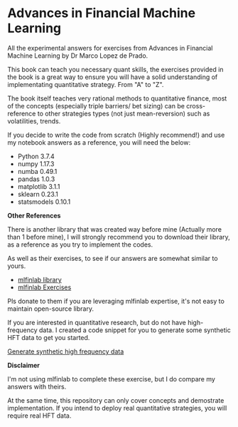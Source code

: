 # Advances in Financial Machine Learning

All the experimental answers for exercises from Advances in Financial Machine Learning by Dr Marco Lopez de Prado.

This book can teach you necessary quant skills, the exercises provided in the book is a great way to ensure you will have a solid understanding of implementating quantitative strategy. From "A" to "Z".

The book itself teaches very rational methods to quantitative finance, most of the concepts (especially triple barriers/ bet sizing) can be cross-reference to other strategies types (not just mean-reversion) such as volatilities, trends.

If you decide to write the code from scratch (Highly recommend!) and use my notebook answers as a reference, you will need the below:

* Python 3.7.4
* numpy 1.17.3
* numba 0.49.1
* pandas 1.0.3
* matplotlib 3.1.1
* sklearn 0.23.1
* statsmodels 0.10.1

**Other References**

There is another library that was created way before mine (Actually more than 1 before mine), I will strongly recommend you to download their library, as a reference as you try to implement the codes. 

As well as their exercises, to see if our answers are somewhat similar to yours.

* [mlfinlab library](https://github.com/hudson-and-thames/mlfinlab)
* [mlfinlab Exercises](https://github.com/hudson-and-thames/research/tree/master/Advances%20in%20Financial%20Machine%20Learning)

Pls donate to them if you are leveraging mlfinlab expertise, it's not easy to maintain open-source library.

If you are interested in quantitative research, but do not have high-frequency data. I created a code snippet for you to generate some synthetic HFT data to get you started.

[Generate synthetic high frequency data](https://gist.github.com/boyboi86/5e00faf48f60abfdbe838fbdee269471)

**Disclaimer**

I'm not using mlfinlab to complete these exercise, but I do compare my answers with theirs.

At the same time, this repository can only cover concepts and demostrate implementation. If you intend to deploy real quantitative strategies, you will require real HFT data.
